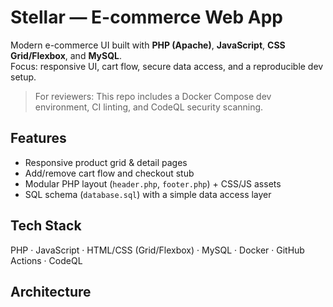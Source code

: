 # Stellar — E-commerce Web App

Modern e-commerce UI built with **PHP (Apache)**, **JavaScript**, **CSS Grid/Flexbox**, and **MySQL**.  
Focus: responsive UI, cart flow, secure data access, and a reproducible dev setup.

> For reviewers: This repo includes a Docker Compose dev environment, CI linting, and CodeQL security scanning.

## Features
- Responsive product grid & detail pages
- Add/remove cart flow and checkout stub
- Modular PHP layout (`header.php`, `footer.php`) + CSS/JS assets
- SQL schema (`database.sql`) with a simple data access layer

## Tech Stack
PHP · JavaScript · HTML/CSS (Grid/Flexbox) · MySQL · Docker · GitHub Actions · CodeQL

## Architecture